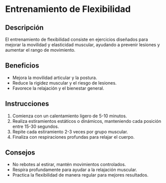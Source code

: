# Entrenamiento de Flexibilidad

## Descripción
El entrenamiento de flexibilidad consiste en ejercicios diseñados para mejorar la movilidad y elasticidad muscular, ayudando a prevenir lesiones y aumentar el rango de movimiento.

## Beneficios
- Mejora la movilidad articular y la postura.  
- Reduce la rigidez muscular y el riesgo de lesiones.  
- Favorece la relajación y el bienestar general.  

## Instrucciones
1. Comienza con un calentamiento ligero de 5-10 minutos.  
2. Realiza estiramientos estáticos o dinámicos, manteniendo cada posición entre 15-30 segundos.  
3. Repite cada estiramiento 2-3 veces por grupo muscular.  
4. Finaliza con respiraciones profundas para relajar el cuerpo.  

## Consejos
- No rebotes al estirar, mantén movimientos controlados.  
- Respira profundamente para ayudar a la relajación muscular.  
- Practica la flexibilidad de manera regular para mejores resultados.  

